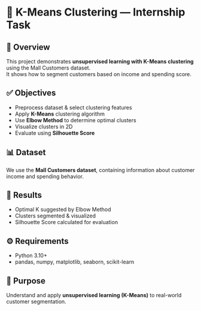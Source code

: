 # 🔹 K-Means Clustering — Internship Task

## 📌 Overview
This project demonstrates **unsupervised learning with K-Means clustering** using the Mall Customers dataset.  
It shows how to segment customers based on income and spending score.  

## ✅ Objectives
- Preprocess dataset & select clustering features  
- Apply **K-Means** clustering algorithm  
- Use **Elbow Method** to determine optimal clusters  
- Visualize clusters in 2D  
- Evaluate using **Silhouette Score**  

## 📊 Dataset
We use the **Mall Customers dataset**, containing information about customer income and spending behavior.  

## 🧪 Results
- Optimal K suggested by Elbow Method  
- Clusters segmented & visualized  
- Silhouette Score calculated for evaluation  

## ⚙️ Requirements
- Python 3.10+  
- pandas, numpy, matplotlib, seaborn, scikit-learn  

## 🚀 Purpose
Understand and apply **unsupervised learning (K-Means)** to real-world customer segmentation.  
